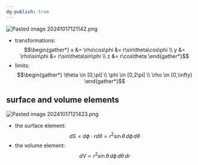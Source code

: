 ```yaml
---
dg-publish: true
---
```


![Pasted image 20241017121142.png](/img/user/pics/Pasted%20image%2020241017121142.png)
- transformations: 
$$\begin{gather*}
	x &= \rho\cos\phi &= r\sin\theta\cos\phi \\
	y &= \rho\sin\phi &=  r\sin\theta\sin\phi \\
	z &= r\cos\theta
\end{gather*}$$
- limits: 
$$\begin{gather*}
	\theta \in [0,\pi] \\
	\phi \in [0,2\pi] \\
	\rho \in [0,\infty)
\end{gather*}$$
## surface and volume elements
![Pasted image 20241017121423.png](/img/user/pics/Pasted%20image%2020241017121423.png)
- the surface element: 
$$dS = d\phi \cdot r d\theta= r^{2}\sin\theta\,d\phi\,d\theta$$
- the volume element: 
$$dV = r^{2}\sin\theta\,d\phi\,d\theta\,dr$$